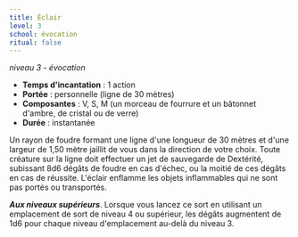 ```yaml
---
title: Éclair
level: 3
school: évocation
ritual: false
---
```

*niveau 3 - évocation*

- **Temps d'incantation** : 1 action
- **Portée** : personnelle (ligne de 30 mètres)
- **Composantes** : V, S, M (un morceau de fourrure et un bâtonnet d'ambre, de cristal ou de verre)
- **Durée** : instantanée

Un rayon de foudre formant une ligne d'une longueur de 30 mètres et d'une largeur de 1,50 mètre jaillit de vous dans la direction de votre choix. Toute créature sur la ligne doit effectuer un jet de sauvegarde de Dextérité, subissant 8d6 dégâts de foudre en cas d'échec, ou la moitié de ces dégâts en cas de réussite.
L'éclair enflamme les objets inflammables qui ne sont pas portés ou transportés.

**_Aux niveaux supérieurs_**. Lorsque vous lancez ce sort en utilisant un emplacement de sort de niveau 4 ou supérieur, les dégâts augmentent de 1d6 pour chaque niveau d'emplacement au-delà du niveau 3.